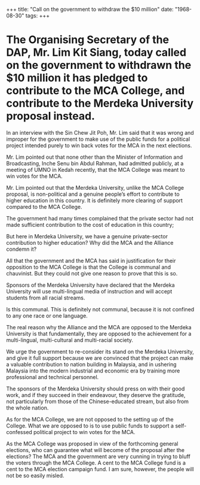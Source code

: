 +++ 
title: "Call on the government to withdraw the $10 million"
date: "1968-08-30"
tags:
+++

# The Organising Secretary of the DAP, Mr. Lim Kit Siang, today called on the government to withdrawn the $10 million it has pledged to contribute to the MCA College, and contribute to the Merdeka University proposal instead.

In an interview with the Sin Chew Jit Poh, Mr. Lim said that it was wrong and improper for the government to make use of the public funds for a political project intended purely to win back votes for the MCA in the next elections.

Mr. Lim pointed out that none other than the Minister of Information and Broadcasting, Inche Senu bin Abdul Rahman, had admitted publicly, at a meeting of UMNO in Kedah recently, that the MCA College was meant to win votes for the MCA.</u>

Mr. Lim pointed out that the Merdeka University, unlike the MCA College proposal, is non-political and a genuine people’s effort to contribute to higher education in this country. It is definitely more clearing of support compared to the MCA College.

The government had many times complained that the private sector had not made sufficient contribution to the cost of education in this country;

But here in Merdeka University, we have a genuine private-sector contribution to higher education? Why did the MCA and the Alliance condemn it?

All that the government and the MCA has said in justification for their opposition to the MCA College is that the College is communal and chauvinist. But they could not give one reason to prove that this is so. 

Sponsors of the Merdeka University have declared that the Merdeka University will use multi-lingual media of instruction and will accept students from all racial streams.

Is this communal. This is definitely not communal, because it is not confined to any one race or one language.

The real reason why the Alliance and the MCA are opposed to the Merdeka University is that fundamentally, they are opposed to the achievement for a multi-lingual, multi-cultural and multi-racial society.

We urge the government to re-consider its stand on the Merdeka University, and give it full support because we are convinced that the project can make a valuable contribution to nation building in Malaysia, and in ushering Malaysia into the modern industrial and economic era by training more professional and technical personnel.

The sponsors of the Merdeka University should press on with their good work, and if they succeed in their endeavour, they deserve the gratitude, not particularly from those of the Chinese-educated stream, but also from the whole nation. 

As for the MCA College, we are not opposed to the setting up of the College. What we are opposed to is to use public funds to support a self-confessed political project to win votes for the MCA.

As the MCA College was proposed in view of the forthcoming general elections, who can guarantee what will become of the proposal after the elections? The MCA and the government are very cunning in trying to bluff the voters through the MCA College. A cent to the MCA College fund is a cent to the MCA election campaign fund. I am sure, however, the people will not be so easily misled.
 
